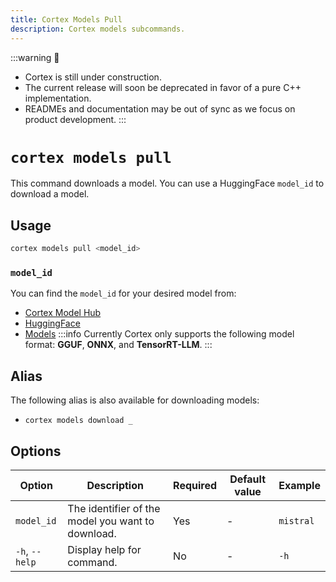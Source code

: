 ```yaml
---
title: Cortex Models Pull
description: Cortex models subcommands.
---
```


:::warning
🚧
- Cortex is still under construction.
- The current release will soon be deprecated in favor of a pure C++ implementation.
- READMEs and documentation may be out of sync as we focus on product development.
:::

# `cortex models pull`

This command downloads a model. You can use a HuggingFace `model_id` to download a model.



## Usage

```bash
cortex models pull <model_id>
```
### `model_id`
You can find the `model_id` for your desired model from:
- [Cortex Model Hub](https://huggingface.co/cortexso)
- [HuggingFace](https://huggingface.co/models)
- [Models](/models)
:::info
Currently Cortex only supports the following model format: **GGUF**, **ONNX**, and **TensorRT-LLM**.
:::
## Alias

The following alias is also available for downloading models:

- `cortex models download _`

## Options

| Option                    | Description                              | Required | Default value | Example                    |
|---------------------------|------------------------------------------|----------|---------------|----------------------------|
| `model_id`                | The identifier of the model you want to download. | Yes      | -             | `mistral`           |
| `-h`, `--help`              | Display help for command.                | No       | -             | `-h`                   |



